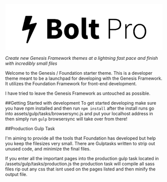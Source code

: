 ![Bolt Pro Graphic](images/readme-graphic.png)

*Create new Genesis Framework themes at a lightning fast pace and finish with incredibly small files*

Welcome to the Genesis / Foundation starter theme. This is a developer theme meant to be a launchpad for developing with the Genesis Framework. It utilizes the Foundation Framework for front-end development.

I have tried to leave the Genesis Framework as untouched as possible.

##Getting Started with development
To get started developing make sure you have npm installed and then run `npm install` after the install runs go into assets/gulp/tasks/browsersync.js and put your localhost address in then simply run `gulp` browsersync will take over from there!

##Production Gulp Task

I'm aiming to provide all the tools that Foundation has developed but help you keep the filesizes very small. There are Gulptasks written to strip out unused code, and minimize the final files.

If you enter all the important pages into the production gulp task located in /assets/gulp/tasks/production.js the production task will compile all sass files rip out any css that isnt used on the pages listed and then minify the output file.
